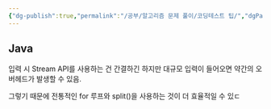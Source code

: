 ```yaml
---
{"dg-publish":true,"permalink":"/공부/알고리즘 문제 풀이/코딩테스트 팁/","dgPassFrontmatter":true}
---
```


## Java

입력 시 Stream API를 사용하는 건 간결하긴 하지만 대규모 입력이 들어오면 약간의 오버헤드가 발생할 수 있음.

그렇기 때문에 전통적인 for 루프와 split()을 사용하는 것이 더 효율적일 수 있ㄷ